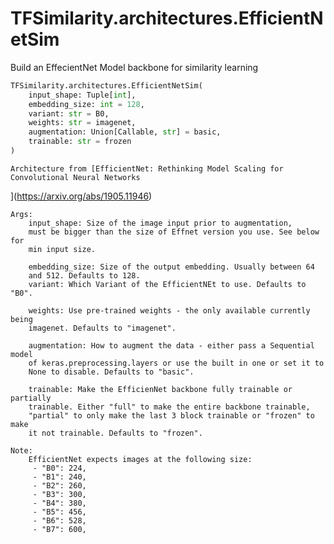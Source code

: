 # TFSimilarity.architectures.EfficientNetSim





Build an EffecientNet Model backbone for similarity learning

```python
TFSimilarity.architectures.EfficientNetSim(
    input_shape: Tuple[int],
    embedding_size: int = 128,
    variant: str = B0,
    weights: str = imagenet,
    augmentation: Union[Callable, str] = basic,
    trainable: str = frozen
)
```



<!-- Placeholder for "Used in" -->

    Architecture from [EfficientNet: Rethinking Model Scaling for Convolutional Neural Networks
](https://arxiv.org/abs/1905.11946)

    Args:
        input_shape: Size of the image input prior to augmentation,
        must be bigger than the size of Effnet version you use. See below for
        min input size.

        embedding_size: Size of the output embedding. Usually between 64
        and 512. Defaults to 128.
        variant: Which Variant of the EfficientNEt to use. Defaults to "B0".

        weights: Use pre-trained weights - the only available currently being
        imagenet. Defaults to "imagenet".

        augmentation: How to augment the data - either pass a Sequential model
        of keras.preprocessing.layers or use the built in one or set it to
        None to disable. Defaults to "basic".

        trainable: Make the EfficienNet backbone fully trainable or partially
        trainable. Either "full" to make the entire backbone trainable,
        "partial" to only make the last 3 block trainable or "frozen" to make
        it not trainable. Defaults to "frozen".

    Note:
        EfficientNet expects images at the following size:
         - "B0": 224,
         - "B1": 240,
         - "B2": 260,
         - "B3": 300,
         - "B4": 380,
         - "B5": 456,
         - "B6": 528,
         - "B7": 600,

    